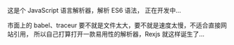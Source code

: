 这是个 JavaScript 语言解析器，解析 ES6 语法，
正在开发中...

市面上的 babel、traceur 要不就是文件太大，要不就是速度太慢，不适合直接网站引用，
所以自己打算打开一款易用性的解析器，Rexjs 就这样诞生了...